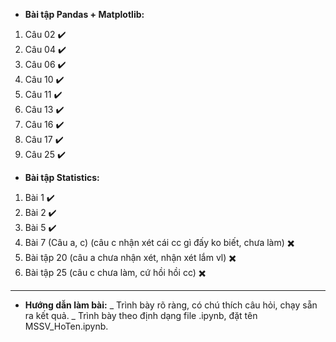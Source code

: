 - **Bài tập Pandas + Matplotlib:**
1. Câu 02 ✔️
2. Câu 04 ✔️
3. Câu 06 ✔️
4. Câu 10 ✔️
5. Câu 11 ✔️
6. Câu 13 ✔️
7. Câu 16 ✔️
8. Câu 17 ✔️
9. Câu 25 ✔️

- **Bài tập Statistics:**
1. Bài 1 ✔️
2. Bài 2 ✔️
3. Bài 5 ✔️
4. Bài 7 (Câu a, c) (câu c nhận xét cái cc gì đấy ko biết, chưa làm) ✖️
5. Bài tập 20 (câu a chưa nhận xét, nhận xét lắm vl) ✖️
6. Bài tập 25 (câu c chưa làm, cứ hồi hồi cc) ✖️
-------------------
- **Hướng dẫn làm bài:**
_ Trình bày rõ ràng, có chú thích câu hỏi, chạy sẵn ra kết quả.
_ Trình bày theo định dạng file .ipynb, đặt tên MSSV_HoTen.ipynb.